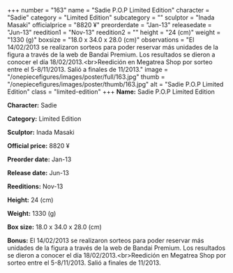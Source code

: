 +++
number = "163"
name = "Sadie P.O.P Limited Edition"
character = "Sadie"
category = "Limited Edition"
subcategory = ""
sculptor = "Inada Masaki"
officialprice = "8820 ¥"
preorderdate = "Jan-13"
releasedate = "Jun-13"
reedition1 = "Nov-13"
reedition2 = ""
height = "24 (cm)"
weight = "1330 (g)"
boxsize = "18.0 x 34.0 x 28.0 (cm)"
observations = "El 14/02/2013 se realizaron sorteos para poder reservar más unidades de la figura a través de la web de Bandai Premium. Los resultados se dieron a conocer el día 18/02/2013.&lt;br&gt;Reedición en Megatrea Shop por sorteo entre el 5-8/11/2013. Salió a finales de 11/2013."
image = "/onepiecefigures/images/poster/full/163.jpg"
thumb = "/onepiecefigures/images/poster/thumb/163.jpg"
alt = "Sadie P.O.P Limited Edition"
class = "limited-edition"
+++
**Name:** Sadie P.O.P Limited Edition

**Character:** Sadie

**Category:** Limited Edition 

**Sculptor:** Inada Masaki

**Official price:** 8820 ¥

**Preorder date:** Jan-13

**Release date:** Jun-13

**Reeditions:** Nov-13

**Height:** 24 (cm)

**Weight:** 1330 (g)

**Box size:** 18.0 x 34.0 x 28.0 (cm)



**Bonus:** El 14/02/2013 se realizaron sorteos para poder reservar más unidades de la figura a través de la web de Bandai Premium. Los resultados se dieron a conocer el día 18/02/2013.&lt;br&gt;Reedición en Megatrea Shop por sorteo entre el 5-8/11/2013. Salió a finales de 11/2013.
